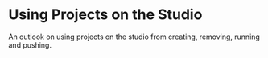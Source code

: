 # Using Projects on the Studio
An outlook on using projects on the studio from creating, removing, running and pushing.
